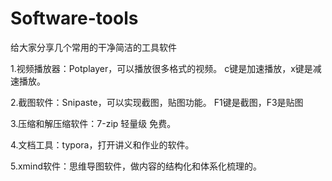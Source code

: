 # Software-tools
给大家分享几个常用的干净简洁的工具软件


1.视频播放器：Potplayer，可以播放很多格式的视频。
      c键是加速播放，x键是减速播放。

2.截图软件：Snipaste，可以实现截图，贴图功能。
       F1键是截图，F3是贴图

3.压缩和解压缩软件：7-zip 轻量级 免费。

4.文档工具：typora，打开讲义和作业的软件。

5.xmind软件：思维导图软件，做内容的结构化和体系化梳理的。
